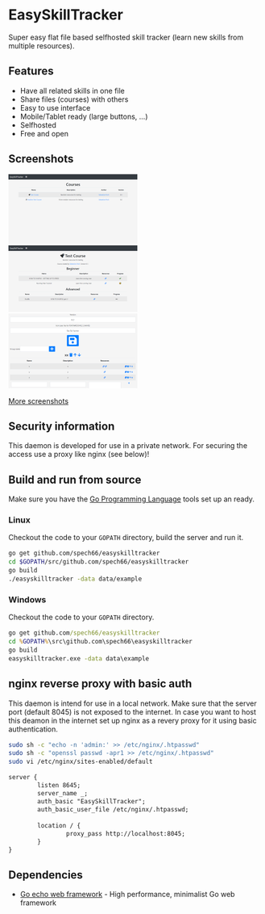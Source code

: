 # EasySkillTracker

Super easy flat file based selfhosted skill tracker (learn new skills from multiple resources).

## Features

* Have all related skills in one file
* Share files (courses) with others
* Easy to use interface
* Mobile/Tablet ready (large buttons, ...)
* Selfhosted
* Free and open

## Screenshots

![Start](https://raw.githubusercontent.com/spech66/easyskilltracker/master/_screenshots/s_001_start.png "Start")
![Skills](https://raw.githubusercontent.com/spech66/easyskilltracker/master/_screenshots/s_002_skills_01.png "Skills")
![Edit](https://raw.githubusercontent.com/spech66/easyskilltracker/master/_screenshots/s_003_edit_01.png "Edit")

[More screenshots](https://github.com/spech66/easyskilltracker/tree/master/_screenshots)

## Security information

This daemon is developed for use in a private network. For securing the access use a proxy like nginx (see below)!

## Build and run from source

Make sure you have the [Go Programming Language](https://golang.org/) tools set up an ready.

### Linux

Checkout the code to your `GOPATH` directory, build the server and run it.

```bash
go get github.com/spech66/easyskilltracker
cd $GOPATH/src/github.com/spech66/easyskilltracker
go build
./easyskilltracker -data data/example
```

### Windows

Checkout the code to your `GOPATH` directory.

```cmd
go get github.com/spech66/easyskilltracker
cd %GOPATH%\src\github.com\spech66\easyskilltracker
go build
easyskilltracker.exe -data data\example
```

## nginx reverse proxy with basic auth

This daemon is intend for use in a local network. Make sure that the server port (default 8045) is not exposed to the internet.
In case you want to host this deamon in the internet set up nginx as a revery proxy for it using basic authentication.

```bash
sudo sh -c "echo -n 'admin:' >> /etc/nginx/.htpasswd"
sudo sh -c "openssl passwd -apr1 >> /etc/nginx/.htpasswd"
sudo vi /etc/nginx/sites-enabled/default
```

```nginx
server {
        listen 8645;
        server_name _;
        auth_basic "EasySkillTracker";
        auth_basic_user_file /etc/nginx/.htpasswd;

        location / {
                proxy_pass http://localhost:8045;
        }
}
```

## Dependencies

* [Go echo web framework](github.com/labstack/echo) - High performance, minimalist Go web framework
